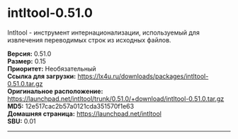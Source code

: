 # intltool-0.51.0

Intltool - инструмент интернационализации, используемый для извлечения переводимых строк из исходных файлов.

**Версия:** 0.51.0
<br />
**Размер:** 0.15
<br />
**Приоритет:** Необязательный
<br />
**Ссылка для загрузки:** https://lx4u.ru/downloads/packages/intltool-0.51.0.tar.gz
<br />
**Оригинальное расположение:** https://launchpad.net/intltool/trunk/0.51.0/+download/intltool-0.51.0.tar.gz
<br />
**MD5:** 12e517cac2b57a0121cda351570f1e63
<br />
**Домашняя страница:** https://launchpad.net/intltool
        <br />
**SBU:** 0.01

***
            